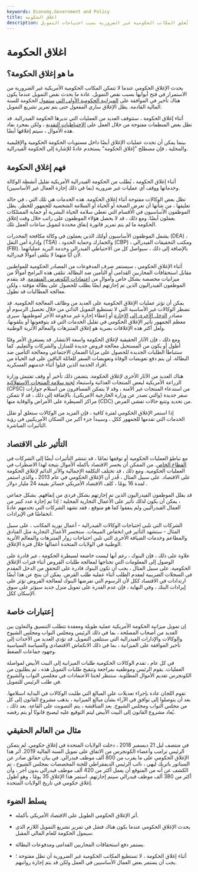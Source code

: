 ```yaml
---
keywords: Economy,Government and Policy
title: اغلاق الحكومة
description: في حالة إغلاق حكومي بسبب التأخير في الموافقة على ميزانية السنة المالية المقبلة ، تُغلق المكاتب الحكومية غير الضرورية بسبب احتياجات التمويل.
---
```


# اغلاق الحكومة
## ما هو إغلاق الحكومة؟

يحدث الإغلاق الحكومي عندما لا تتمكن المكاتب الحكومية الأمريكية غير الضرورية من الاستمرار في فتح أبوابها بسبب نقص التمويل. عادة ما يحدث نقص التمويل عندما يكون هناك تأخير في الموافقة على [الميزانية الحكومية الأولى التي](/federal-budget) [ستمول](/federal-budget) الحكومة للسنة المالية القادمة. يظل الإغلاق ساري المفعول حتى يتم تمرير تشريع التمويل.

أثناء إغلاق الحكومة ، ستتوقف العديد من العمليات التي تديرها الحكومة الفيدرالية. قد تظل بعض المنظمات مفتوحة من خلال العمل على [الاحتياطيات النقدية](/cash-reserves) ، ولكن بمجرد نفاد هذه الأموال ، سيتم إغلاقها أيضًا.

بينما يمكن أن تحدث عمليات الإغلاق أيضًا داخل مستويات الحكومة الحكومية والإقليمية والمحلية ، فإن مصطلح "إغلاق الحكومة" يستخدم عادةً للإشارة إلى الحكومة الفيدرالية.

## فهم إغلاق الحكومة

أثناء إغلاق الحكومة ، يُطلب من الحكومة الفيدرالية الأمريكية تقليل أنشطة الوكالة وخدماتها ووقف أي عمليات غير ضرورية (بما في ذلك إجازة العمال غير الأساسيين).

تظل بعض الوكالات مفتوحة أثناء إغلاق الحكومة. هذه الخدمات هي تلك التي ، في حالة تعليقها ، من شأنها أن تعرض الصحة أو الحياة أو السلامة الشخصية للجمهور للخطر. يظل الموظفون الأساسيون في الأقسام التي تغطي سلامة الحياة البشرية أو حماية الممتلكات يعملون أيضًا. ومع ذلك ، قد لا يحصل هؤلاء الموظفون على راتب خلال وقت إغلاق الحكومة ما لم يتم تمرير فاتورة إنفاق محددة لتمويل ساعات العمل تلك.

يشمل الموظفون الأساسيون أولئك الذين يعملون في وكالة مكافحة المخدرات (DEA) ، وإدارة أمن النقل (TSA) ، والجمارك وحماية الحدود (CBP) ، ومكتب التحقيقات الفيدرالي (FBI). بالإضافة إلى ذلك ، سيواصل كل من الاحتياطي الفيدرالي وخدمة البريد عملياتهما لأن أيًا منهما لا يتلقى أموالًا فيدرالية.

أثناء الإغلاق الحكومي ، سيستمر صرف المدفوعات من المصادر الحكومية للمواطنين مقابل استحقاقات المحاربين القدامى أو التأمين ضد البطالة. تتلقى هذه البرامج أموالًا من ميزانيات مخصصة بشكل خاص وأموال من [اعتمادات الكونغرس المتقدمة](/appropriation). قد يتقدم الموظفون الفيدراليون الذين تم إجازتهم أيضًا بطلب للحصول على بطالة مؤقتة ، ولكن معالجة المطالبات قد تطول.

يمكن أن تؤثر عمليات الإغلاق الحكومية على العديد من وظائف المعالجة الحكومية. قد تضطر الوكالات غير الأساسية التي لا تستطيع التمويل الذاتي من خلال تحصيل الرسوم أو مصادر [الدخل الأخرى إلى](/revenue) [الإجازة](/furlough) أو إعطاء إجازة غير مدفوعة الأجر لموظفيها. سيرى معظم الجمهور تأثير الإغلاق الحكومي في تقليل الخدمات التي قد يتوقعونها أو يتلقونها. ولعل أكثر هذه الإغلاقات بصرية هو إغلاق المتنزهات والمعالم الأثرية الوطنية.

ومع ذلك ، فإن الآثار الحقيقية لإغلاق الحكومة واسعة الانتشار. قد يستغرق الأمر وقتًا أطول أو يكون من المستحيل معالجة قروض جديدة للمنازل والشركات والتعليم. كما ستتباطأ الطلبات الجديدة للحصول على مزايا الضمان الاجتماعي ومعالجة التأمين ضد البطالة. لن يتم دفع تعويضات الوفاة وتعويضات السفر للعائلة الباقين على قيد الحياة من أفراد الخدمة الذين قتلوا أثناء خدمتهم العسكرية.

هناك العديد من الآثار الأخرى لإغلاق الحكومة. يتضمن ذلك تأخير أو وقف تفتيش وزارة الزراعة الأمريكية لبعض المنتجات الغذائية واستبعاد [لجنة سلامة المنتجات الاستهلاكية](/consumer-product-safety-commission) (CPSC) من استدعاء المنتجات غير الآمنة ، وقد لا يتمكن المسافرون من استلام جوازات سفر جديدة (والتي تصدر عن وزارة الخارجية الامريكى). بالإضافة إلى ذلك ، قد لا تتمكن مراكز السيطرة على الأمراض والوقاية منها (CDC) من تحديد وتتبع حالات تفشي المرض.

إذا استمر الإغلاق الحكومي لفترة كافية ، فإن المزيد من الوكالات ستغلق أو تقلل الخدمات التي تقدمها للجمهور ككل ، وسيبدأ جزء أكبر من السكان الأمريكيين في رؤية التأثيرات المباشرة.

## التأثير على الاقتصاد

مع تباطؤ العمليات الحكومية أو توقفها تمامًا ، قد تنتشر التأثيرات أيضًا إلى الشركات في [القطاع الخاص](/private-sector). من الممكن أن يخسر الاقتصاد بأكمله الأموال نتيجة لهذا الاضطراب في العمليات الحكومية. ومع ذلك ، قد تختلف التكلفة الإجمالية والأثر الدائم لإغلاق الحكومة على الاقتصاد. على سبيل المثال ، قُدر أن الإغلاق الحكومي في عام 2013 ، والذي استمر لمدة 16 يومًا ، كلف الاقتصاد الأمريكي خسائر بقيمة 24 مليار دولار .

قد يقلل الموظفون الفيدراليون الذين تم إجازتهم بشكل فردي من إنفاقهم. بشكل جماعي ، يمكن أن يكون لذلك تأثير على الأعمال التجارية المحلية ؛ إذا تم إجازة عدد كبير من العمال الفيدراليين ولم ينفقوا كما هو متوقع ، فقد تشهد الشركات التي تخدمهم عادةً انخفاضًا في الإيرادات.

الشركات التي تلبي احتياجات الوكالات الفيدرالية - أعمال توريد المكاتب ، على سبيل المثال - ستشهد التأثير في انخفاض المبيعات. ستخسر الأعمال التجارية مثل الفنادق والمطاعم وخدمات الضيافة الأخرى التي تلبي احتياجات زوار المتنزهات والمعالم الأثرية الوطنية في الولايات المتحدة أعمالها خلال فترة الإغلاق.

علاوة على ذلك ، فإن البنوك ، رغم أنها ليست خاضعة لسيطرة الحكومة ، غير قادرة على الوصول إلى المعلومات التي تحتاجها لمعالجة طلبات القروض أثناء فترات الإغلاق الحكومية. على سبيل المثال ، يجب أن تكون البنوك قادرة على التحقق من الدخل المقدم في السجلات الضريبية لمقدم الطلب أثناء عملية طلب القرض. يمكن أن ينتج عن هذا أيضًا ارتدادات في الاقتصاد ككل لأن الرسوم التي تفرضها البنوك لمعالجة القروض تؤثر على إيرادات البنك ، وفي النهاية ، فإن عدم القدرة على تمويل منزل جديد سيؤثر على سوق الإسكان ككل.

## إعتبارات خاصة

إن تمويل ميزانية الحكومة الأمريكية عملية طويلة ومعقدة تتطلب التنسيق والتعاون بين العديد من أصحاب المصلحة ، بما في ذلك الرئيس ومجلس النواب ومجلس الشيوخ والوكالات والإدارات الفيدرالية التي ستتلقى التمويل. قد تؤدي العديد من الأحداث إلى تأخير الموافقة على الميزانية ، بما في ذلك الانكماش الاقتصادي والسياسة السياسية وجهود جماعات الضغط.

في كل عام ، تقدم الوكالات الحكومية طلبات الميزانية إلى البيت الأبيض لمواصلة العمليات. يقوم الرئيس وموظفيه بمراجعة وتنقيح طلبات التمويل هذه ، ثم يطلبون من الكونجرس تقديم الأموال المطلوبة. ستنظر لجنتا الاعتمادات في مجلسي النواب والشيوخ في طلب الرئيس للتمويل.

تقوم اللجان عادة بإجراء تعديلات على المبالغ التي طلبت الوكالات في البداية استلامها. بعد أن يتوصلوا إلى توافق في الآراء بشأن مبالغ الميزانية ، يذهب مشروع القانون إلى كل من مجلس النواب ومجلس الشيوخ. بعد المناقشة ، يتم التصويت على القاعة. بعد ذلك ، يُعاد مشروع القانون إلى البيت الأبيض ليتم التوقيع عليه ليصبح قانونًا أو يتم رفضه.

## مثال من العالم الحقيقي

في منتصف ليل 21 ديسمبر 2018 ، دخلت الولايات المتحدة في إغلاق حكومي. لم يتمكن الرئيس ترامب وأعضاء الكونجرس من الاتفاق على تمويل السنة المالية 2019. أثر هذا الإغلاق الحكومي على ما يقرب من 800 ألف موظف فيدرالي. في بيان حقائق صادر عن السناتور باتريك ليهي ، نائب الرئيس الديمقراطي للجنة المخصصات بمجلس الشيوخ ، تم الكشف عن أنه من المتوقع أن يعمل أكثر من 420 ألف موظف فيدرالي بدون أجر ، وأن أكثر من 380 ألف موظف فيدرالي سيتم إجازتهم. استمر هذا الإغلاق 35 يومًا ، وهو أطول إغلاق حكومي في تاريخ الولايات المتحدة.

## يسلط الضوء

- أثر الإغلاق الحكومي الطويل على الاقتصاد الأمريكي بأكمله.

- يحدث الإغلاق الحكومي عندما يكون هناك فشل في تمرير تشريع التمويل اللازم الذي سيمول الحكومة للعام المالي المقبل.

- يستمر دفع استحقاقات المحاربين القدامى ومدفوعات البطالة.

- أثناء إغلاق الحكومة ، لا تستطيع المكاتب الحكومية غير الضرورية أن تظل مفتوحة ؛ يجب أن يستمر بعض العمال الأساسيين في العمل ولكن قد يتم إجازة رواتبهم.

